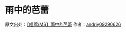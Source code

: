 # 雨中的芭蕾
原文出处：[【喵莺/MS】雨中的芭蕾](https://archiveofourown.org/works/47690821)
作者：[andriy09290626](https://archiveofourown.org/users/andriy09290626/pseuds/andriy09290626)
